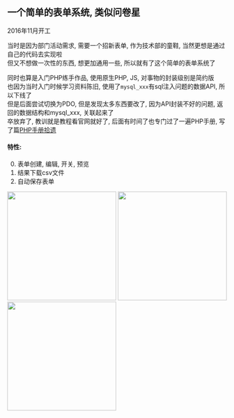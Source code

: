 ## 一个简单的表单系统, 类似问卷星

2016年11月开工

当时是因为部门活动需求, 需要一个招新表单, 作为技术部的童鞋, 当然更想是通过自己的代码去实现啦\
但又不想做一次性的东西, 想更加通用一些, 所以就有了这个简单的表单系统了

同时也算是入门PHP练手作品, 使用原生PHP, JS, 对事物的封装级别是简约版\
也因为当时入门时候学习资料陈旧, 使用了`mysql_xxx`有sql注入问题的数据API, 所以下线了\
但是后面尝试切换为PDO, 但是发现太多东西要改了, 因为API封装不好的问题, 返回的数据结构和mysql_xxx, 关联起来了\
卒放弃了, 教训就是教程看官网就好了, 后面有时间了也专门过了一遍PHP手册, 写了篇[PHP手册拾遗](https://www.jianshu.com/p/25b8bbb0a613)

#### 特性:

0. 表单创建, 编辑, 开关, 预览
1. 结果下载csv文件
2. 自动保存表单

<div>
  <img width="250" src="https://upload-images.jianshu.io/upload_images/252050-66a52eb3d11f133b.jpg?imageMogr2/auto-orient/strip%7CimageView2/2/w/700">
  <img width="250" src="https://upload-images.jianshu.io/upload_images/252050-382f70966a8512f0.jpg?imageMogr2/auto-orient/strip%7CimageView2/2/w/700">
  <img width="250" src="https://upload-images.jianshu.io/upload_images/252050-f1809b110ece1f1b.png?imageMogr2/auto-orient/strip%7CimageView2/2/w/519">
</div>
